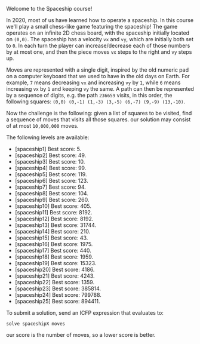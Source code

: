 Welcome to the Spaceship course!

In 2020, most of us have learned how to operate a spaceship. In this course we'll play a small chess-like game featuring the spaceship! The game operates on an infinite 2D chess board, with the spaceship initially located on `(0,0)`. The spaceship has a velocity `vx` and `vy`, which are initially both set to `0`. In each turn the player can increase/decrease each of those numbers by at most one, and then the piece moves `vx` steps to the right and `vy` steps up.

Moves are represented with a single digit, inspired by the old numeric pad on a computer keyboard that we used to have in the old days on Earth. For example, `7` means decreasing `vx` and increasing `vy` by `1`, while `6` means increasing `vx` by `1` and keeping `vy` the same. A path can then be represented by a sequence of digits, e.g. the path `236659` visits, in this order, the following squares: `(0,0) (0,-1) (1,-3) (3,-5) (6,-7) (9,-9) (13,-10)`.

Now the challenge is the following: given a list of squares to be visited, find a sequence of moves that visits all those squares. our solution may consist of at most `10,000,000` moves.

The following levels are available:
* [spaceship1] Best score: 5.
* [spaceship2] Best score: 49.
* [spaceship3] Best score: 10.
* [spaceship4] Best score: 99.
* [spaceship5] Best score: 119.
* [spaceship6] Best score: 123.
* [spaceship7] Best score: 94.
* [spaceship8] Best score: 104.
* [spaceship9] Best score: 260.
* [spaceship10] Best score: 405.
* [spaceship11] Best score: 8192.
* [spaceship12] Best score: 8192.
* [spaceship13] Best score: 31744.
* [spaceship14] Best score: 210.
* [spaceship15] Best score: 43.
* [spaceship16] Best score: 1975.
* [spaceship17] Best score: 440.
* [spaceship18] Best score: 1959.
* [spaceship19] Best score: 15323.
* [spaceship20] Best score: 4186.
* [spaceship21] Best score: 4243.
* [spaceship22] Best score: 1359.
* [spaceship23] Best score: 385814.
* [spaceship24] Best score: 799788.
* [spaceship25] Best score: 894411.

To submit a solution, send an ICFP expression that evaluates to:

```
solve spaceshipX moves
```

our score is the number of moves, so a lower score is better.

